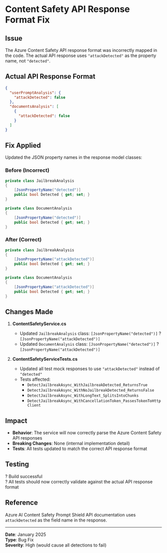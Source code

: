 # Content Safety API Response Format Fix

## Issue

The Azure Content Safety API response format was incorrectly mapped in the code. The actual API response uses `"attackDetected"` as the property name, not `"detected"`.

## Actual API Response Format

```json
{
  "userPromptAnalysis": {
    "attackDetected": false
  },
  "documentsAnalysis": [
    {
      "attackDetected": false
    }
  ]
}
```

## Fix Applied

Updated the JSON property names in the response model classes:

### Before (Incorrect)
```csharp
private class JailbreakAnalysis
{
    [JsonPropertyName("detected")]
    public bool Detected { get; set; }
}

private class DocumentAnalysis
{
    [JsonPropertyName("detected")]
    public bool Detected { get; set; }
}
```

### After (Correct)
```csharp
private class JailbreakAnalysis
{
    [JsonPropertyName("attackDetected")]
    public bool Detected { get; set; }
}

private class DocumentAnalysis
{
    [JsonPropertyName("attackDetected")]
    public bool Detected { get; set; }
}
```

## Changes Made

1. **ContentSafetyService.cs**
   - Updated `JailbreakAnalysis` class: `[JsonPropertyName("detected")]` ? `[JsonPropertyName("attackDetected")]`
   - Updated `DocumentAnalysis` class: `[JsonPropertyName("detected")]` ? `[JsonPropertyName("attackDetected")]`

2. **ContentSafetyServiceTests.cs**
   - Updated all test mock responses to use `"attackDetected"` instead of `"detected"`
   - Tests affected:
     - `DetectJailbreakAsync_WithJailbreakDetected_ReturnsTrue`
     - `DetectJailbreakAsync_WithNoJailbreakDetected_ReturnsFalse`
     - `DetectJailbreakAsync_WithLongText_SplitsIntoChunks`
     - `DetectJailbreakAsync_WithCancellationToken_PassesTokenToHttpClient`

## Impact

- **Behavior**: The service will now correctly parse the Azure Content Safety API responses
- **Breaking Changes**: None (internal implementation detail)
- **Tests**: All tests updated to match the correct API response format

## Testing

? Build successful  
? All tests should now correctly validate against the actual API response format

## Reference

Azure AI Content Safety Prompt Shield API documentation uses `attackDetected` as the field name in the response.

---

**Date**: January 2025  
**Type**: Bug Fix  
**Severity**: High (would cause all detections to fail)
